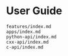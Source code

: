 # User Guide

```{toctree}
features/index.md
apps/index.md
python-api/index.md
cxx-api/index.md
c-api/index.md
```
